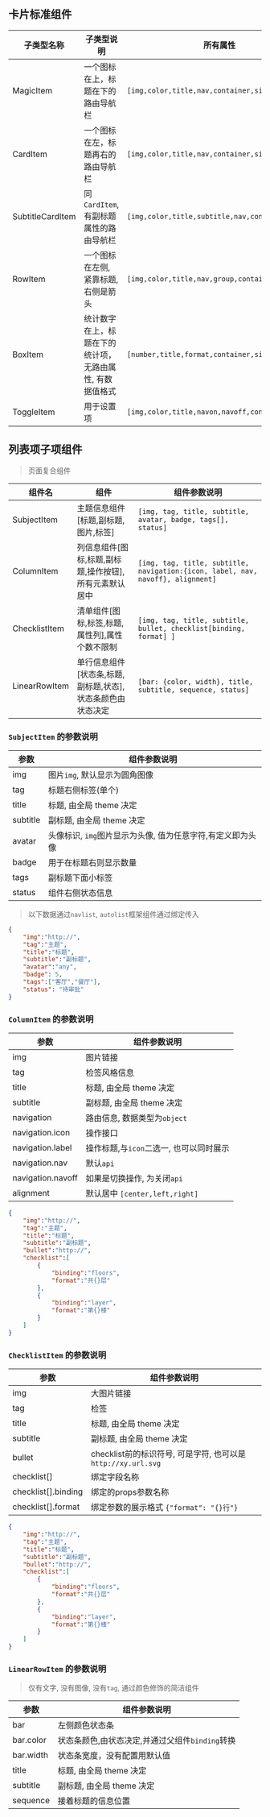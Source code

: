 ## 卡片标准组件

| 子类型名称            | 子类型说明                                        | 所有属性                                            |
| ---------------- | ---------------------------------------------------- | --------------------------------------------------- |
| MagicItem        | 一个图标在上，标题在下的路由导航栏                      | `[img,color,title,nav,container,size]`              |
| CardItem         | 一个图标在左，标题再右的路由导航栏                      | `[img,color,title,nav,container,size]`              |
| SubtitleCardItem | 同`CardItem`, 有副标题属性的路由导航栏                 | `[img,color,title,subtitle,nav,container,size]`     |
| RowItem          | 一个图标在左侧, 紧靠标题, 右侧是箭头                    | `[img,color,title,nav,group,container,size]`        |
| BoxItem          | 统计数字在上，标题在下的统计项，无路由属性, 有数据值格式  | `[number,title,format,container,size]`              |
| ToggleItem       | 用于设置项                                            | `[img,color,title,navon,navoff,container,size]`     |


## 列表项子项组件
> 页面复合组件

| 组件名              | 组件                                                  | 组件参数说明                                                                           |
| ------------------ | ----------------------------------------------------- | ------------------------------------------------------------------------------------- |
| SubjectItem        | 主题信息组件[标题,副标题,图片,标签]                      | `[img, tag, title, subtitle, avatar, badge, tags[], status]`                          |
| ColumnItem         | 列信息组件[图标,标题,副标题,操作按钮],所有元素默认居中     | `[img, tag, title, subtitle, navigation:{icon, label, nav, navoff}, alignment]` |    
| ChecklistItem      | 清单组件[图标,标签,标题,属性列],属性个数不限制            | `[img, tag, title, subtitle, bullet, checklist[binding, format] ]`                    |
| LinearRowItem      | 单行信息组件 [状态条,标题,副标题,状态],状态条颜色由状态决定| `[bar: {color, width}, title, subtitle, sequence, status]`  |

### `SubjectItem` 的参数说明
| 参数         | 组件参数说明                                            |
| ------------ | ------------------------------------------------------ |
| img          | 图片`img`, 默认显示为圆角图像                            |
| tag          | 标题右侧标签(单个)                                      |
| title        | 标题, 由全局 theme 决定                                 |
| subtitle     | 副标题, 由全局 theme 决定                               |
| avatar       | 头像标识, `img`图片显示为头像, 值为任意字符,有定义即为头像 |
| badge        | 用于在标题右则显示数量                                   |
| tags         | 副标题下面小标签                                        |
| status       | 组件右侧状态信息                                        |

>
> 以下数据通过`navlist`, `autolist`框架组件通过绑定传入
```json
{
    "img":"http://",
    "tag":"主题",
    "title":"标题",
    "subtitle":"副标题",
    "avatar":"any",
    "badge": 5,
    "tags":["客厅","餐厅"],
    "status": "待审批"
}
```


### `ColumnItem` 的参数说明
| 参数              | 组件参数说明                                        |
| ----------------- | -------------------------------------------------- |
| img               | 图片链接                                           |
| tag               | 检签风格信息                                        |
| title             | 标题, 由全局 theme 决定                             |
| subtitle          | 副标题, 由全局 theme 决定                           |
| navigation        | 路由信息, 数据类型为`object`                        |
| navigation.icon   | 操作接口                                           |
| navigation.label  | 操作标题,与`icon`二选一, 也可以同时展示              |
| navigation.nav    | 默认`api`                                          |
| navigation.navoff | 如果是切换操作, 为关闭`api`                         |
| alignment         | 默认居中 `[center,left,right]`                      |


>
```json
{
    "img":"http://",
    "tag":"主题",
    "title":"标题",
    "subtitle":"副标题",
    "bullet":"http://",
    "checklist":[
        {
            "binding":"floors",
            "format":"共{}层"
        },
        {
            "binding":"layer",
            "format":"第{}楼"
        }
    ]
}
```


### `ChecklistItem` 的参数说明
| 参数                | 组件参数说明                                   |
| ------------------- | --------------------------------------------- |
| img                 | 大图片链接                                     |
| tag                 | 检签                                           |
| title               | 标题, 由全局 theme 决定                         |
| subtitle            | 副标题, 由全局 theme 决定                       |
| bullet              | checklist前的标识符号, 可是字符, 也可以是`http://xy.url.svg` |
| checklist[]         | 绑定字段名称                                    |
| checklist[].binding | 绑定的props参数名称                           |
| checklist[].format  | 绑定参数的展示格式 `{"format": "{}行"}`          |

```json
{
    "img":"http://",
    "tag":"主题",
    "title":"标题",
    "subtitle":"副标题",
    "bullet":"http://",
    "checklist":[
        {
            "binding":"floors",
            "format":"共{}层"
        },
        {
            "binding":"layer",
            "format":"第{}楼"
        }
    ]
}
```

### `LinearRowItem` 的参数说明
> 仅有文字, 没有图像, 没有`tag`, 通过颜色修饰的简洁组件

| 参数                | 组件参数说明                                    |
| ------------------- | ---------------------------------------------- |
| bar                 | 左侧颜色状态条                                  |
| bar.color           | 状态条颜色,由状态决定,并通过父组件`binding`转换   |
| bar.width           | 状态条宽度，没有配置用默认值                     |
| title               | 标题, 由全局 theme 决定                         |
| subtitle            | 副标题, 由全局 theme 决定                       |
| sequence            | 接着标题的信息位置                              |

